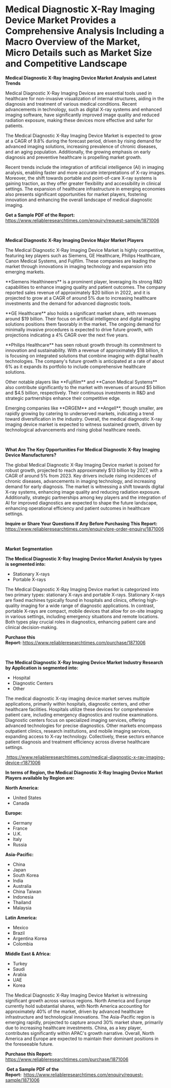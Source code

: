 <p><h1>Medical Diagnostic X-Ray Imaging Device Market Provides a Comprehensive Analysis Including a Macro Overview of the Market, Micro Details such as Market Size and Competitive Landscape</h1></p><p><strong>Medical Diagnostic X-Ray Imaging Device Market Analysis and Latest Trends</strong></p>
<p><p>Medical Diagnostic X-Ray Imaging Devices are essential tools used in healthcare for non-invasive visualization of internal structures, aiding in the diagnosis and treatment of various medical conditions. Recent advancements in technology, such as digital X-ray systems and enhanced imaging software, have significantly improved image quality and reduced radiation exposure, making these devices more effective and safer for patients.</p><p>The Medical Diagnostic X-Ray Imaging Device Market is expected to grow at a CAGR of 9.8% during the forecast period, driven by rising demand for advanced imaging solutions, increasing prevalence of chronic diseases, and an aging population. Additionally, the growing emphasis on early diagnosis and preventive healthcare is propelling market growth. </p><p>Recent trends include the integration of artificial intelligence (AI) in imaging analysis, enabling faster and more accurate interpretations of X-ray images. Moreover, the shift towards portable and point-of-care X-ray systems is gaining traction, as they offer greater flexibility and accessibility in clinical settings. The expansion of healthcare infrastructure in emerging economies also presents significant opportunities for market players, fostering innovation and enhancing the overall landscape of medical diagnostic imaging.</p></p>
<p><strong>Get a Sample PDF of the Report:&nbsp;</strong> <a href="https://www.reliableresearchtimes.com/enquiry/request-sample/1871006?utm_campaign=2009&utm_medium=2&utm_source=Github&utm_content=ia&utm_term=14042025&utm_id=medical-diagnostic-x-ray-imaging-device">https://www.reliableresearchtimes.com/enquiry/request-sample/1871006</a></p>
<p>&nbsp;</p>
<p><strong>Medical Diagnostic X-Ray Imaging Device Major Market Players</strong></p>
<p><p>The Medical Diagnostic X-Ray Imaging Device Market is highly competitive, featuring key players such as Siemens, GE Healthcare, Philips Healthcare, Canon Medical Systems, and Fujifilm. These companies are leading the market through innovations in imaging technology and expansion into emerging markets.</p><p>**Siemens Healthineers** is a prominent player, leveraging its strong R&D capabilities to enhance imaging quality and patient outcomes. The company reported sales revenue of approximately $20 billion in 2022, and it is projected to grow at a CAGR of around 5% due to increasing healthcare investments and the demand for advanced diagnostic tools.</p><p>**GE Healthcare** also holds a significant market share, with revenues around $19 billion. Their focus on artificial intelligence and digital imaging solutions positions them favorably in the market. The ongoing demand for minimally invasive procedures is expected to drive future growth, with projections indicating a 4% CAGR over the next five years.</p><p>**Philips Healthcare** has seen robust growth through its commitment to innovation and sustainability. With a revenue of approximately $18 billion, it is focusing on integrated solutions that combine imaging with digital health technologies. The company's future growth is anticipated at a rate of about 6% as it expands its portfolio to include comprehensive healthcare solutions.</p><p>Other notable players like **Fujifilm** and **Canon Medical Systems** also contribute significantly to the market with revenues of around $5 billion and $4.5 billion, respectively. Their continuous investments in R&D and strategic partnerships enhance their competitive edge.</p><p>Emerging companies like **DRGEM** and **Angell**, though smaller, are rapidly growing by catering to underserved markets, indicating a trend toward diversification in the industry. Overall, the medical diagnostic X-ray imaging device market is expected to witness sustained growth, driven by technological advancements and rising global healthcare needs.</p></p>
<p>&nbsp;</p>
<p><strong>What Are The Key Opportunities For Medical Diagnostic X-Ray Imaging Device Manufacturers?</strong></p>
<p><p>The global Medical Diagnostic X-Ray Imaging Device market is poised for robust growth, projected to reach approximately $13 billion by 2027, with a CAGR of around 5% from 2023. Key drivers include rising incidences of chronic diseases, advancements in imaging technology, and increasing demand for early diagnosis. The market is witnessing a shift towards digital X-ray systems, enhancing image quality and reducing radiation exposure. Additionally, strategic partnerships among key players and the integration of AI for improved diagnostics are expected to shape the future landscape, enhancing operational efficiency and patient outcomes in healthcare settings.</p></p>
<p><strong>Inquire or Share Your Questions If Any Before Purchasing This Report:</strong> <a href="https://www.reliableresearchtimes.com/enquiry/pre-order-enquiry/1871006?utm_campaign=2009&utm_medium=2&utm_source=Github&utm_content=ia&utm_term=14042025&utm_id=medical-diagnostic-x-ray-imaging-device">https://www.reliableresearchtimes.com/enquiry/pre-order-enquiry/1871006</a></p>
<p>&nbsp;</p>
<p><strong>Market Segmentation</strong></p>
<p><strong>The Medical Diagnostic X-Ray Imaging Device Market Analysis by types is segmented into:</strong></p>
<p><ul><li>Stationary X-rays</li><li>Portable X-rays</li></ul></p>
<p><p>The Medical Diagnostic X-Ray Imaging Device market is categorized into two primary types: stationary X-rays and portable X-rays. Stationary X-rays are fixed machines typically found in hospitals and clinics, offering high-quality imaging for a wide range of diagnostic applications. In contrast, portable X-rays are compact, mobile devices that allow for on-site imaging in various settings, including emergency situations and remote locations. Both types play crucial roles in diagnostics, enhancing patient care and clinical decision-making.</p></p>
<p><strong>Purchase this Report:&nbsp;</strong><a href="https://www.reliableresearchtimes.com/purchase/1871006?utm_campaign=2009&utm_medium=2&utm_source=Github&utm_content=ia&utm_term=14042025&utm_id=medical-diagnostic-x-ray-imaging-device">https://www.reliableresearchtimes.com/purchase/1871006</a></p>
<p>&nbsp;</p>
<p><strong>The Medical Diagnostic X-Ray Imaging Device Market Industry Research by Application is segmented into:</strong></p>
<p><ul><li>Hospital</li><li>Diagnostic Centers</li><li>Other</li></ul></p>
<p><p>The medical diagnostic X-ray imaging device market serves multiple applications, primarily within hospitals, diagnostic centers, and other healthcare facilities. Hospitals utilize these devices for comprehensive patient care, including emergency diagnostics and routine examinations. Diagnostic centers focus on specialized imaging services, offering advanced technologies for precise diagnostics. Other markets encompass outpatient clinics, research institutions, and mobile imaging services, expanding access to X-ray technology. Collectively, these sectors enhance patient diagnosis and treatment efficiency across diverse healthcare settings.</p></p>
<p><a href="https://www.reliableresearchtimes.com/medical-diagnostic-x-ray-imaging-device-r1871006?utm_campaign=2009&utm_medium=2&utm_source=Github&utm_content=ia&utm_term=14042025&utm_id=medical-diagnostic-x-ray-imaging-device">&nbsp;https://www.reliableresearchtimes.com/medical-diagnostic-x-ray-imaging-device-r1871006</a></p>
<p><strong>In terms of Region, the Medical Diagnostic X-Ray Imaging Device Market Players available by Region are:</strong></p>
<p>
    <p> <strong> North America: </strong>
        <ul>
            <li>United States</li>
            <li>Canada</li>
        </ul>
        </p> 
    <p> <strong> Europe: </strong>
        <ul>
            <li>Germany</li>
            <li>France</li>
            <li>U.K.</li>
            <li>Italy</li>
            <li>Russia</li>
        </ul>
        </p> 
    <p> <strong> Asia-Pacific: </strong>
        <ul>
            <li>China</li>
            <li>Japan</li>
            <li>South Korea</li>
            <li>India</li>
            <li>Australia</li>
            <li>China Taiwan</li>
            <li>Indonesia</li>
            <li>Thailand</li>
            <li>Malaysia</li>
        </ul>
        </p> 
    <p> <strong> Latin America: </strong>
        <ul>
            <li>Mexico</li>
            <li>Brazil</li>
            <li>Argentina Korea</li>
            <li>Colombia</li>
        </ul>
        </p> 
    <p> <strong> Middle East & Africa: </strong>
        <ul>
            <li>Turkey</li>
            <li>Saudi</li>
            <li>Arabia</li>
            <li>UAE</li>
            <li>Korea</li>
        </ul>
    </p>
    </p>
<p><p>The Medical Diagnostic X-Ray Imaging Device Market is witnessing significant growth across various regions. North America and Europe currently hold substantial shares, with North America accounting for approximately 40% of the market, driven by advanced healthcare infrastructure and technological innovations. The Asia-Pacific region is emerging rapidly, projected to capture around 30% market share, primarily due to increasing healthcare investments. China, as a key player, contributes significantly within APAC's growth narrative. Overall, North America and Europe are expected to maintain their dominant positions in the foreseeable future.</p></p>
<p><strong>Purchase this Report: </strong><a href="https://www.reliableresearchtimes.com/purchase/1871006?utm_campaign=2009&utm_medium=2&utm_source=Github&utm_content=ia&utm_term=14042025&utm_id=medical-diagnostic-x-ray-imaging-device">https://www.reliableresearchtimes.com/purchase/1871006</a></p>
<p>&nbsp;<strong>Get a Sample PDF of the Report:&nbsp;&nbsp;</strong><a href="https://www.reliableresearchtimes.com/enquiry/request-sample/1871006?utm_campaign=2009&utm_medium=2&utm_source=Github&utm_content=ia&utm_term=14042025&utm_id=medical-diagnostic-x-ray-imaging-device">https://www.reliableresearchtimes.com/enquiry/request-sample/1871006</a></p>
<p><strong></strong></p>
<p><p></p><p></p><p></p></p>